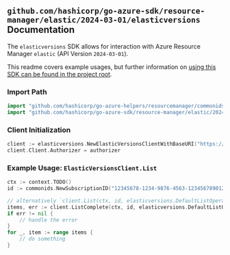 
## `github.com/hashicorp/go-azure-sdk/resource-manager/elastic/2024-03-01/elasticversions` Documentation

The `elasticversions` SDK allows for interaction with Azure Resource Manager `elastic` (API Version `2024-03-01`).

This readme covers example usages, but further information on [using this SDK can be found in the project root](https://github.com/hashicorp/go-azure-sdk/tree/main/docs).

### Import Path

```go
import "github.com/hashicorp/go-azure-helpers/resourcemanager/commonids"
import "github.com/hashicorp/go-azure-sdk/resource-manager/elastic/2024-03-01/elasticversions"
```


### Client Initialization

```go
client := elasticversions.NewElasticVersionsClientWithBaseURI("https://management.azure.com")
client.Client.Authorizer = authorizer
```


### Example Usage: `ElasticVersionsClient.List`

```go
ctx := context.TODO()
id := commonids.NewSubscriptionID("12345678-1234-9876-4563-123456789012")

// alternatively `client.List(ctx, id, elasticversions.DefaultListOperationOptions())` can be used to do batched pagination
items, err := client.ListComplete(ctx, id, elasticversions.DefaultListOperationOptions())
if err != nil {
	// handle the error
}
for _, item := range items {
	// do something
}
```
